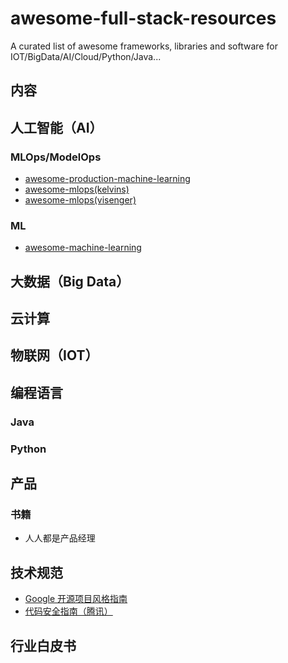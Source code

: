 # awesome-full-stack-resources
A curated list of awesome frameworks, libraries and software for IOT/BigData/AI/Cloud/Python/Java...



## 内容


## 人工智能（AI）


### MLOps/ModelOps

- [awesome-production-machine-learning](https://github.com/ethicalml/awesome-production-machine-learning)
- [awesome-mlops(kelvins)](https://github.com/kelvins/awesome-mlops)
- [awesome-mlops(visenger)](https://github.com/visenger/awesome-mlops)

### ML

- [awesome-machine-learning](https://github.com/josephmisiti/awesome-machine-learning)



## 大数据（Big Data）


## 云计算


## 物联网（IOT）


## 编程语言

### Java


### Python



## 产品

### 书籍

- 人人都是产品经理


## 技术规范

- [Google 开源项目风格指南](https://zh-google-styleguide.readthedocs.io/en/latest/contents/)
- [代码安全指南（腾讯）](https://github.com/Tencent/secguide)


## 行业白皮书







